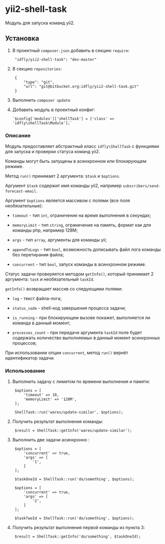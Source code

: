 # yii2-shell-task

Модуль для запуска команд yii2.

## Установка

1. В проектный `composer.json` добавить в секцию `require`:

        "idfly/yii2-shell-task": "dev-master"

2. В секцию `repositories`:

        {
            "type": "git",
            "url": "git@bitbucket.org:idfly/yii2-shell-task.git"
        }

3. Выполнить `composer update`

4. Добавить модуль в проектный конфиг:

       `$config['modules']['shellTask'] = ['class' => 'idfly\shellTask\Module'];`

### Описание

Модуль предоставляет абстрактный класс `idfly\ShellTask` c функциями для
запуска и проверки статуса команд yii2.

Команды могут быть запущены в асинхронном или блокирующем режиме.

Метод `run()` принимает 2 аргумента: `$task` и `$options`.

Аргумент `$task` содержит имя команды yii2,
например `subscribers/send-forecast-email`.

Аргумент `$options` является массивом с полями (все поля необязательные):

* `timeout` - тип `int`, ограничение на время выполнения в секундах;

* `memoryLimit` - тип `string`, ограничение на память, формат как для команды php, например 128M;

* `args` - тип `array`, аргументы для команды yii;

* `appendToLogs` - тип `bool`, возможность дописывать файл лога команды без перетирания файла;

* `concurrent` - тип `bool`, запуск команды в асинхронном режиме.

Статус задачи проверяется методом `getInfo()`, который принимает
2 аргумента: `task` и необязательный `taskId`.

`getInfo()` возвращает массив со следующими полями:

* `log` - текст файла-лога;

* `status_code` - shell-код завершения процесса задачи;

* `is_running` - при блокирующем вызове покажет, выполняется ли команда в данный момент;

* `processes_count` - при передаче аргумента `taskId` поле будет содержать
количество выполняемых в данный момент асинхронных процессов;

При использовании опции `concurrent`, метод `run()` вернёт идентификатор
задачи.

### Использование

1. Выполнить задачу с лимитом по времени выполнения и памяти:

        $options = [
            'timeout' => 10,
            'memoryLimit' => '128M',
        ];

        ShellTask::run('wares/update-similar', $options);

2. Получить результат выполнения команды:

        $result = ShellTask::getInfo('wares/update-similar');

3. Выполнить две задачи асинхронно :

        $options = [
            'concurrent' => true,
            'args' => [
                '1',
            ]
        ];

        $taskOneId = ShellTask::run('do/something', $options);

        $options = [
            'concurrent' => true,
            'args' => [
                '2',
            ]
        ];

        $taskTwoId = ShellTask::run('do/something', $options);

4. Получить результат выполнения первой команды из пункта 3:

        $result = ShellTask::getInfo('do/something', $taskOneId);
